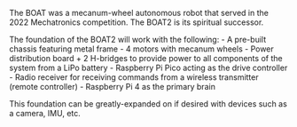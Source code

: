 The BOAT was a mecanum-wheel autonomous robot that served in the 2022 Mechatronics competition. The BOAT2 is its spiritual successor.

The foundation of the BOAT2 will work with the following:
    - A pre-built chassis featuring metal frame
    - 4 motors with mecanum wheels
    - Power distribution board + 2 H-bridges to provide power to all components of the system from a LiPo battery
    - Raspberry Pi Pico acting as the drive controller
    - Radio receiver for receiving commands from a wireless transmitter (remote controller)
    - Raspberry Pi 4 as the primary brain

This foundation can be greatly-expanded on if desired with devices such as a camera, IMU, etc.
